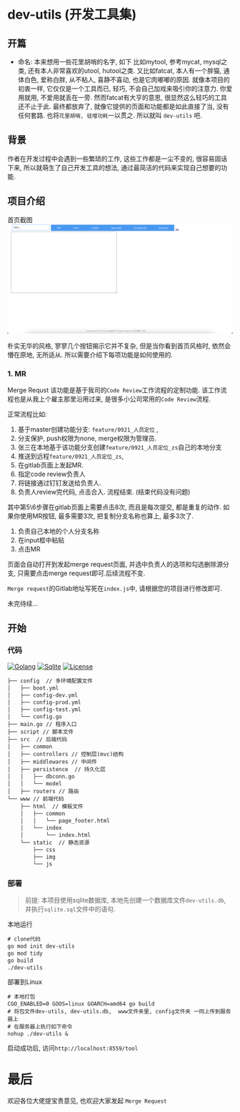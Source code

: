 # dev-utils (开发工具集)
## 开篇
- 命名: 本来想用一些花里胡哨的名字, 如下
    比如mytool, 参考mycat, mysql之类, 还有本人非常喜欢的utool, hutool之类.
    又比如fatcat, 本人有一个胖猫, 通体白色, 爱称白胖, 从不粘人, 喜静不喜动, 也是它肉嘟嘟的原因. 就像本项目的初衷一样, 它仅仅是一个工具而已, 轻巧, 不会自己加戏来吸引你的注意力. 你爱用就用, 不爱用就丢在一旁. 然而fatcat有大亨的意思, 很显然这么轻巧的工具还不止于此.
最终都放弃了, 就像它提供的页面和功能都是如此直接了当, 没有任何套路. 也将`花里胡哨, 徒增功耗`一以贯之.
所以就叫 `dev-utils` 吧.


## 背景
作者在开发过程中会遇到一些繁琐的工作, 这些工作都是一尘不变的, 很容易固话下来, 所以就萌生了自己开发工具的想法, 通过最简洁的代码来实现自己想要的功能. 

## 项目介绍
首页截图
![](www/static/img/readme-index.png)

朴实无华的风格, 寥寥几个按钮揭示它并不复杂, 但是当你看到首页风格时, 依然会懵在原地, 无所适从. 所以需要介绍下每项功能是如何使用的. 

### 1. MR
Merge Requst
该功能是基于我司的`Code Review`工作流程的定制功能. 该工作流程也是从我上个雇主那里沿用过来, 是很多小公司常用的`Code Review`流程.

正常流程比如: 

1. 基于master创建功能分支: `feature/0921_人员定位` , 
2. 分支保护, push权限为none, merge权限为管理员.
3. 张三在本地基于该功能分支创建`feature/0921_人员定位_zs`自己的本地分支
4. 推送到远程`feature/0921_人员定位_zs`, 
5. 在gitlab页面上发起MR.
6. 指定code review负责人
7. 将链接通过钉钉发送给负责人.
8. 负责人review完代码, 点击合入. 流程结束. (结束代码没有问题)

其中第5\6步骤在gitlab页面上需要点击8次, 而且是每次提交, 都是重复的动作. 如果你使用MR按钮, 最多需要3次, 把复制分支名称也算上, 最多3次了. 

1. 负责自己本地的个人分支名称
2. 在input框中粘贴
3. 点击MR

页面会自动打开到发起merge request页面, 并选中负责人的选项和勾选删除源分支, 只需要点击merge request即可.后续流程不变.

`Merge request`的Gitlab地址写死在`index.js`中, 请根据您的项目进行修改即可. 

未完待续...


## 开始

### 代码
[![Golang](https://img.shields.io/badge/golang-1.21.1-brightgreen)](https://golang.google.cn)
[![Sqlite](https://img.shields.io/badge/sqlite-3.0-orange)](https://golang.google.cn)
[![License](https://img.shields.io/badge/license-apache2.0-blue)](https://github.com/jszls65/dev-utils/blob/master/LICENSE)

``` shell
├── config  // 多环境配置文件
│   ├── boot.yml
│   ├── config-dev.yml
│   ├── config-prod.yml
│   ├── config-test.yml
│   └── config.go
├── main.go // 程序入口
├── script // 脚本文件
├── src  // 后端代码
│   ├── common
│   ├── controllers // 控制层(mvc)结构
│   ├── middlewares // 中间件
│   ├── persistence  // 持久化层
│   │   ├── dbconn.go
│   │   └── model
│   ├── routers // 路由
└── www // 前端代码
    ├── html  // 模板文件
    │   ├── common
    │   │   └── page_footer.html
    │   └── index
    │       └── index.html
    └── static  // 静态资源
        ├── css
        ├── img
        └── js

```

### 部署
> 前提: 本项目使用sqlite数据库, 本地先创建一个数据库文件`dev-utils.db`, 并执行`sqlite.sql`文件中的语句.


本地运行
```shell
# clone代码
go mod init dev-utils
go mod tidy
go build
./dev-utils
```

部署到Linux
```shell
# 本地打包
CGO_ENABLED=0 GOOS=linux GOARCH=amd64 go build
# 将包文件dev-utils, dev-utils.db,  www文件夹里, config文件夹 一同上传到服务器上
# 在服务器上执行如下命令
nohup ./dev-utils &
```

启动成功后, 访问`http://localhost:8559/tool`

# 最后
欢迎各位大佬提宝贵意见, 也欢迎大家发起 `Merge Request`